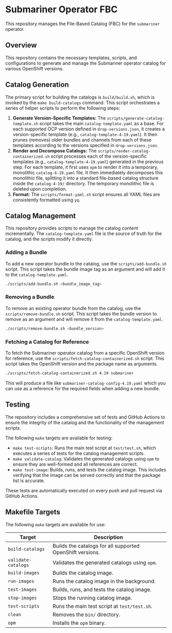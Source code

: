 # Submariner Operator FBC

This repository manages the File-Based Catalog (FBC) for the `submariner` operator.

## Overview

This repository contains the necessary templates, scripts, and configurations to generate and manage the Submariner operator catalog for various OpenShift versions.

## Catalog Generation

The primary script for building the catalogs is `build/build.sh`, which is invoked by the `make build-catalogs` command. This script orchestrates a series of helper scripts to perform the following steps:

1.  **Generate Version-Specific Templates:** The `scripts/generate-catalog-template.sh` script takes the main `catalog-template.yaml` as a base. For each supported OCP version defined in `drop-versions.json`, it creates a version-specific template (e.g., `catalog-template-4-19.yaml`). It then prunes (removes) older bundles and channels from each of these templates according to the versions specified in `drop-versions.json`.
2.  **Render and Decompose Catalogs:** The `scripts/render-catalog-containerized.sh` script processes each of the version-specific templates (e.g., `catalog-template-4-19.yaml`) generated in the previous step. For each template, it first uses `opm` to render it into a temporary, monolithic `catalog-4-19.yaml` file. It then immediately decomposes this monolithic file, splitting it into a standard file-based catalog structure inside the `catalog-4-19/` directory. The temporary monolithic file is deleted upon completion.
3.  **Format:** The `scripts/format-yaml.sh` script ensures all YAML files are consistently formatted using `yq`.

## Catalog Management

This repository provides scripts to manage the catalog content incrementally. The `catalog-template.yaml` file is the source of truth for the catalog, and the scripts modify it directly.

### Adding a Bundle

To add a new operator bundle to the catalog, use the `scripts/add-bundle.sh` script. This script takes the bundle image tag as an argument and will add it to the `catalog-template.yaml`.

```bash
./scripts/add-bundle.sh <bundle_image_tag>
```

### Removing a Bundle

To remove an existing operator bundle from the catalog, use the `scripts/remove-bundle.sh` script. This script takes the bundle version to remove as an argument and will remove it from the `catalog-template.yaml`.

```bash
./scripts/remove-bundle.sh <bundle_version>
```

### Fetching a Catalog for Reference

To fetch the Submariner operator catalog from a specific OpenShift version for reference, use the `scripts/fetch-catalog-containerized.sh` script. This script takes the OpenShift version and the package name as arguments.

```bash
./scripts/fetch-catalog-containerized.sh 4.19 submariner
```

This will produce a file like `submariner-catalog-config-4.19.yaml` which you can use as a reference for the required fields when adding a new bundle.

## Testing

The repository includes a comprehensive set of tests and GitHub Actions to ensure the integrity of the catalog and the functionality of the management scripts.

The following `make` targets are available for testing:

*   `make test-scripts`: Runs the main test script at `test/test.sh`, which executes a series of tests for the catalog management scripts.
*   `make validate-catalog`: Validates the generated catalogs using `opm` to ensure they are well-formed and all references are correct.
*   `make test-image`: Builds, runs, and tests the catalog image. This includes verifying that the image can be served correctly and that the package list is accurate.

These tests are automatically executed on every push and pull request via GitHub Actions.

## Makefile Targets

The following `make` targets are available for use:

| Target | Description |
| --- | --- |
| `build-catalogs` | Builds the catalogs for all supported OpenShift versions. |
| `validate-catalogs` | Validates the generated catalogs using `opm`. |
| `build-images` | Builds the catalog image. |
| `run-images` | Runs the catalog image in the background. |
| `test-images` | Builds, runs, and tests the catalog image. |
| `stop-images` | Stops the running catalog image. |
| `test-scripts` | Runs the main test script at `test/test.sh`. |
| `clean` | Removes the `bin/` directory. |
| `opm` | Installs the `opm` binary. |
